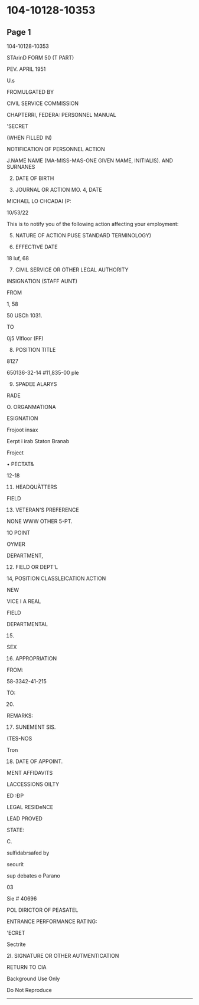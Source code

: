 # 104-10128-10353

## Page 1

104-10128-10353

STArinD FORM 50 (T PART)

PEV. APRIL 1951

U.s

FROMULGATED BY

CIVIL SERVICE COMMISSION

CHAPTERRI, FEDERA: PERSONNEL MANUAL

'SECRET

(WHEN FILLED IN)

NOTIFICATION OF PERSONNEL ACTION

J.NAME NAME (MA-MISS-MAS-ONE GIVEN MAME, INITIALIS). AND SURNANES

2. DATE OF BIRTH

3. JOURNAL OR ACTION MO. 4, DATE

MICHAEL LO CHCADAI (P:

10/53/22

This is to notify you of the following action affecting your employment:

5. NATURE OF ACTION PUSE STANDARD TERMINOLOGY)

6. EFFECTIVE DATE

18 luf, 68

7. CIVIL SERVICE OR OTHER LEGAL AUTHORITY

INSIGNATION (STAFF AUNT)

FROM

1, 58

50 USCh 1031.

TO

0j5 VIfloor (FF)

8. POSITION TITLE

8127

650136-32-14 #11,835-00 ple

9. SPADEE ALARYS

RADE

O. ORGANMATIONA

ESIGNATION

Frojoot insax

Eerpt i irab Staton Branab

Froject

• PECTAT&

12-18

11. HEADQUÄTTERS

FIELD

13. VETERAN'S PREFERENCE

NONE WWW OTHER 5-PT.

1O POINT

OYMER

DEPARTMENT,

12. FIELD OR DEPT'L

14, POSITION CLASSLEICATION ACTION

NEW

VICE I A REAL

FIELD

DEPARTMENTAL

15.

SEX

16. APPROPRIATION

FROM:

58-3342-41-215

TO:

20.

REMARKS:

17. SUNEMENT SIS.

(TES-NOS

Tron

18. DATE OF APPOINT.

MENT AFFIDAVITS

LACCESSIONS OILTY

ED :ĐP

LEGAL RESIDeNCE

LEAD PROVED

STATE:

C.

sulfidabrsafed by

seourit

sup debates o Parano

03

Sie # 40696

POL DIRICTOR OF PEASATEL

ENTRANCE PERFORMANCE RATING:

'ECRET

Sectrite

2I. SIGNATURE OR OTHER AUTMENTICATION

RETURN TO CIA

Background Use Only

Do Not Reproduce

---

